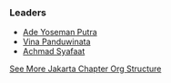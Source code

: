 ### Leaders

* [Ade Yoseman Putra](mailto:ade.putra@owasp.org)
* [Vina Panduwinata](mailto:vina.panduwinata@owasp.org)
* [Achmad Syafaat](mailto:achmad.syafaat@owasp.org)

[See More Jakarta Chapter Org Structure](https://owasp.org/www-chapter-jakarta/#div-chapterleadership)<br>
